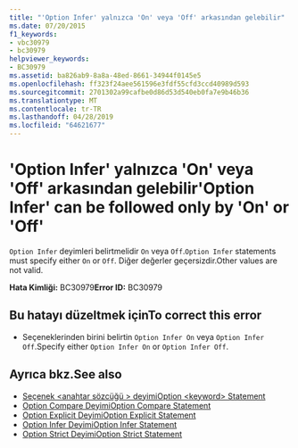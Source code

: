 ```yaml
---
title: "'Option Infer' yalnızca 'On' veya 'Off' arkasından gelebilir"
ms.date: 07/20/2015
f1_keywords:
- vbc30979
- bc30979
helpviewer_keywords:
- BC30979
ms.assetid: ba826ab9-8a8a-48ed-8661-34944f0145e5
ms.openlocfilehash: ff323f24aee561596e3fdf55cfd3ccd40989d593
ms.sourcegitcommit: 2701302a99cafbe0d86d53d540eb0fa7e9b46b36
ms.translationtype: MT
ms.contentlocale: tr-TR
ms.lasthandoff: 04/28/2019
ms.locfileid: "64621677"
---
```

# <a name="option-infer-can-be-followed-only-by-on-or-off"></a><span data-ttu-id="216f2-102">'Option Infer' yalnızca 'On' veya 'Off' arkasından gelebilir</span><span class="sxs-lookup"><span data-stu-id="216f2-102">'Option Infer' can be followed only by 'On' or 'Off'</span></span>
<span data-ttu-id="216f2-103">`Option Infer` deyimleri belirtmelidir `On` veya `Off`.</span><span class="sxs-lookup"><span data-stu-id="216f2-103">`Option Infer` statements must specify either `On` or `Off`.</span></span> <span data-ttu-id="216f2-104">Diğer değerler geçersizdir.</span><span class="sxs-lookup"><span data-stu-id="216f2-104">Other values are not valid.</span></span>  
  
 <span data-ttu-id="216f2-105">**Hata Kimliği:** BC30979</span><span class="sxs-lookup"><span data-stu-id="216f2-105">**Error ID:** BC30979</span></span>  
  
## <a name="to-correct-this-error"></a><span data-ttu-id="216f2-106">Bu hatayı düzeltmek için</span><span class="sxs-lookup"><span data-stu-id="216f2-106">To correct this error</span></span>  
  
- <span data-ttu-id="216f2-107">Seçeneklerinden birini belirtin `Option Infer On` veya `Option Infer Off`.</span><span class="sxs-lookup"><span data-stu-id="216f2-107">Specify either `Option Infer On` or `Option Infer Off`.</span></span>  
  
## <a name="see-also"></a><span data-ttu-id="216f2-108">Ayrıca bkz.</span><span class="sxs-lookup"><span data-stu-id="216f2-108">See also</span></span>

- [<span data-ttu-id="216f2-109">Seçenek \<anahtar sözcüğü > deyimi</span><span class="sxs-lookup"><span data-stu-id="216f2-109">Option \<keyword> Statement</span></span>](../../visual-basic/language-reference/statements/option-keyword-statement.md)
- [<span data-ttu-id="216f2-110">Option Compare Deyimi</span><span class="sxs-lookup"><span data-stu-id="216f2-110">Option Compare Statement</span></span>](../../visual-basic/language-reference/statements/option-compare-statement.md)
- [<span data-ttu-id="216f2-111">Option Explicit Deyimi</span><span class="sxs-lookup"><span data-stu-id="216f2-111">Option Explicit Statement</span></span>](../../visual-basic/language-reference/statements/option-explicit-statement.md)
- [<span data-ttu-id="216f2-112">Option Infer Deyimi</span><span class="sxs-lookup"><span data-stu-id="216f2-112">Option Infer Statement</span></span>](../../visual-basic/language-reference/statements/option-infer-statement.md)
- [<span data-ttu-id="216f2-113">Option Strict Deyimi</span><span class="sxs-lookup"><span data-stu-id="216f2-113">Option Strict Statement</span></span>](../../visual-basic/language-reference/statements/option-strict-statement.md)
